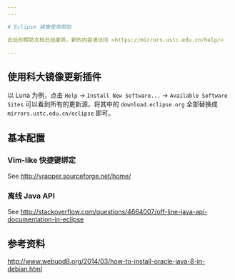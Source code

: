 ```yaml
---
---

# Eclipse 镜像使用帮助

此处的帮助文档已经废弃，新的内容请访问 <https://mirrors.ustc.edu.cn/help/>

---
```


## 使用科大镜像更新插件

以 Luna 为例，点击 `Help` → `Install New Software...` → `Available Software Sites` 可以看到所有的更新源，将其中的 `download.eclipse.org` 全部替换成 `mirrors.ustc.edu.cn/eclipse` 即可。

## 基本配置

### Vim-like 快捷键绑定

See <http://vrapper.sourceforge.net/home/>

### 离线 Java API

See <http://stackoverflow.com/questions/4664007/off-line-java-api-documentation-in-eclipse>

## 参考资料

<http://www.webupd8.org/2014/03/how-to-install-oracle-java-8-in-debian.html>
